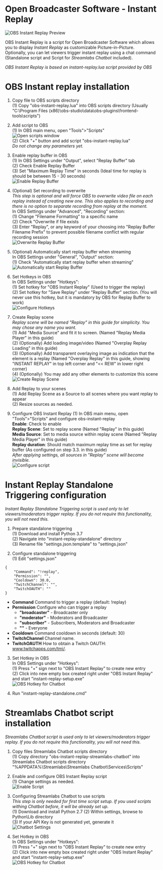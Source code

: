 # Open Broadcaster Software - Instant Replay
![OBS Instant Replay Preview](https://raw.githubusercontent.com/tomaae/obs-instant-replay/github-resources/obs_preview.PNG)

OBS Instant Replay is a script for Open Broadcaster Software which allows you to display *Instant Replay* as customizable Picture-in-Picture.  
Optionally, you can let viewers trigger instant replay using a chat command (Standalone script and Script for *Streamlabs Chatbot* included).  

*OBS Instant Replay is based on instant-replay.lua script provided by OBS*

# OBS Instant replay installation
1. Copy file to OBS scripts directory  
(1) Copy "obs-instant-replay.lua" into OBS scripts directory (Usually "C:\Program Files (x86)\obs-studio\data\obs-plugins\frontend-tools\scripts\")  

2. Add script to OBS  
(1) In OBS main menu, open "Tools">"Scripts"  
![Open scripts window](https://raw.githubusercontent.com/tomaae/obs-instant-replay/github-resources/obs_scripts_open.png)  
(2) Click "+" button and add script "obs-instant-replay.lua"  
*Do not change any parameters yet.*  

3. Enable replay buffer in OBS  
(1) In OBS Settings under "Output", select "Replay Buffer" tab  
(2) Check Enable Replay Buffer  
(3) Set "Maximum Replay Time" in seconds (Ideal time for replay is should be between 15 - 30 seconds)  
![Enable Replay Buffer](https://raw.githubusercontent.com/tomaae/obs-instant-replay/github-resources/obs_settings_replaybuffer.PNG)

4. (Optional) Set recording to overwrite  
*This step is optional and will force OBS to overwrite video file on each replay instead of creating new one. This also applies to recording and there is no option to separate recording from replay at the moment.*  
In OBS Settings under "Advanced", "Recording" section:  
(1) Change "Filename Formatting" to a specific name  
(2) Check "Overwrite if file exists  
(3) Enter "Replay", or any keyword of your choosing into "Replay Buffer Filename Prefix" to prevent possible filename conflict with regular recording session  
![Overwrite Replay Buffer](https://raw.githubusercontent.com/tomaae/obs-instant-replay/github-resources/obs_settings_recording.PNG)

5. (Optional) Automatically start replay buffer when streaming  
In OBS Settings under "General", "Output" section:  
(1) Check "Automatically start replay buffer when streaming"  
![Automatically start Replay Buffer](https://raw.githubusercontent.com/tomaae/obs-instant-replay/github-resources/obs_settings_automaticreplaybuffer.PNG)

6. Set Hotkeys in OBS  
In OBS Settings under "Hotkeys":  
(1) Set hotkey for "OBS Instant Replay" (Used to trigger the replay)  
(2) Set hotkey for "Save Replay" under "Replay Buffer" section. (You will never use this hotkey, but it is mandatory by OBS for Replay Buffer to work)  
![Configure Hotkeys](https://raw.githubusercontent.com/tomaae/obs-instant-replay/github-resources/obs_settings_hotkeys.PNG)

7. Create Replay scene  
*Replay scene will be named "Replay" in this guide for simplicity. You may chose any name you want.*  
(1) Add "Media Source" and fit it to screen. (Named "Replay Media Player" in this guide)  
(2) (Optionally) Add loading image/video (Named "Overplay Replay Loading" in this guide)  
(3) (Optionally) Add transparent overlaying image as indication that the element is a replay (Named "Overplay Replay" in this guide, showing "INSTANT REPLAY" in top left corner and "<< REW" in lower right corner)  
(4) (Optionally) You may add any other elements to customize this scene  
![Create Replay Scene](https://raw.githubusercontent.com/tomaae/obs-instant-replay/github-resources/obs_scene_create.PNG)

8. Add Replay to your scenes  
(1) Add Replay Scene as a Source to all scenes where you want replay to appear  
(2) Resize sources as needed.  

9. Configure OBS Instant Replay
(1) In OBS main menu, open "Tools">"Scripts" and configure obs-instant-replay  
**Enable**: Check to enable  
**Replay Scene**: Set to replay scene (Named "Replay" in this guide)  
**Media Source**: Set to media source within replay scene (Named "Replay Media Player" in this guide)  
**Replay duration**: Should match maximum replay time as set for replay buffer (As configured on step 3.3. in this guide)  
*After applying settings, all sources in "Replay" scene will become invisible.*  
![Configure script](https://raw.githubusercontent.com/tomaae/obs-instant-replay/github-resources/obs_scripts_config.png)

# Instant Replay Standalone Triggering configuration
*Instant Replay Standalone Triggering script is used only to let viewers/moderators trigger replay. If you do not require this functionality, you will not need this.*
1. Prepare standalone triggering  
(1) Download and install Python 3.7  
(2) Navigate into "instant-replay-standalone" directory  
(3) Rename file "settings.json.template" to "settings.json"  

2. Configure standalone triggering  
(1) Edit "settings.json"

```
{
    "Command": "!replay",
    "Permission": "",
    "Cooldown": 30.0,
    "TwitchChannel": "",
    "TwitchOAUTH": ""
}
```
- **Command** Command to trigger a replay (default: !replay)
- **Permission** Configure who can trigger a replay
  - **"broadcaster"** - Broadcaster only
  - **"moderator"** - Moderators and Broadcaster
  - **"subscriber"** - Subscribers, Moderators and Broadcaster
  - **""** - Everyone
- **Cooldown** Command cooldown in seconds (default: 30)
- **TwitchChannel** Channel name.
- **TwitchOAUTH** How to obtain a Twitch OAUTH: <a href="https://www.twitchapps.com/tmi/" target="_blank">www.twitchapps.com/tmi/</a>.


3. Set Hotkey in OBS  
In OBS Settings under "Hotkeys":  
(1) Press "+" sign next to "OBS Instant Replay" to create new entry  
(2) Click into new empty box created right under "OBS Instant Replay" and start "instant-replay-setup.exe"  
![OBS Hotkey for Chatbot](https://raw.githubusercontent.com/tomaae/obs-instant-replay/github-resources/obs_slcb_hotkey.PNG)

4. Run "instant-replay-standalone.cmd"  

# Streamlabs Chatbot script installation
*Streamlabs Chatbot script is used only to let viewers/moderators trigger replay. If you do not require this functionality, you will not need this.*  
1. Copy files Streamlabs Chatbot scripts directory  
(1) Copy directory "obs-instant-replay-streamlabs-chatbot" into Streamlabs Chatbot scripts directory "%APPDATA%\Streamlabs\Streamlabs Chatbot\Services\Scripts\"  

2. Enable and configure OBS Instant Replay script  
(1) Change settings as needed.  
![Enable Script](https://raw.githubusercontent.com/tomaae/obs-instant-replay/github-resources/slcb_scripts.PNG)

3. Configuring Streamlabs Chatbot to use scripts  
*This step is only needed for first time script setup. If you used scripts withing Chatbot before, it will be already set up.*  
(1) Download and install Python 2.7
(2) Within settings, browse to Python\Lib directory  
(3) If your API Key is not generated yet, generate it  
![Chatbot Settings](https://raw.githubusercontent.com/tomaae/obs-instant-replay/github-resources/slcb_settings.PNG)

4. Set Hotkey in OBS  
In OBS Settings under "Hotkeys":  
(1) Press "+" sign next to "OBS Instant Replay" to create new entry  
(2) Click into new empty box created right under "OBS Instant Replay" and start "instant-replay-setup.exe"  
![OBS Hotkey for Chatbot](https://raw.githubusercontent.com/tomaae/obs-instant-replay/github-resources/obs_slcb_hotkey.PNG)

